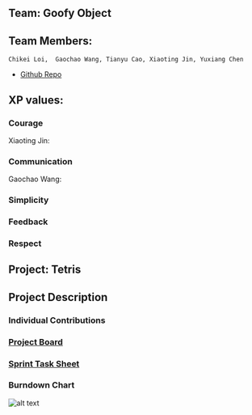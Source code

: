 ## Team: Goofy Object
## Team Members: 
    Chikei Loi,  Gaochao Wang, Tianyu Cao, Xiaoting Jin, Yuxiang Chen

* [Github Repo](url_to_your_github_repo)


## XP values:

### Courage
Xiaoting Jin:

### Communication
Gaochao Wang:

### Simplicity

### Feedback

### Respect

## Project: Tetris

## Project Description

### Individual Contributions

### [Project Board](https://github.com/nguyensjsu/sp19-202-goofy-object/projects/1)

### [Sprint Task Sheet](https://docs.google.com/spreadsheets/d/13YAaGfeRiF0rj4Qpr68T6z8qjsHzUiTO1b6WXLedpbY/edit#gid=0)

### Burndown Chart
![alt text](https://docs.google.com/spreadsheets/d/13YAaGfeRiF0rj4Qpr68T6z8qjsHzUiTO1b6WXLedpbY/edit#gid=500653002)

